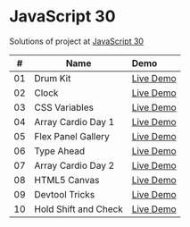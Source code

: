 # JavaScript 30

Solutions of project at [JavaScript 30](https://courses.wesbos.com/account/access/5fec20de3a75762422aab859/view/194130650)

|  #  | Name                 | Demo                                                                         |
| :-: | -------------------- | :--------------------------------------------------------------------------- |
| 01  | Drum Kit             | [Live Demo](https://sarangwadode.github.io/javascript30/Drum-Kit/)           |
| 02  | Clock                | [Live Demo](https://sarangwadode.github.io/javascript30/Clock/)              |
| 03  | CSS Variables        | [Live Demo](https://sarangwadode.github.io/javascript30/CSS-Variables/)      |
| 04  | Array Cardio Day 1   | [Live Demo](https://sarangwadode.github.io/javascript30/Array-Cardio-Day-1/) |
| 05  | Flex Panel Gallery   | [Live Demo](https://sarangwadode.github.io/javascript30/Flex-Panel-Gallery/) |
| 06  | Type Ahead           | [Live Demo](https://sarangwadode.github.io/javascript30/Type-Ahead/)         |
| 07  | Array Cardio Day 2   | [Live Demo](https://sarangwadode.github.io/javascript30/Array-Cardio-Day-2/) |
| 08  | HTML5 Canvas         | [Live Demo](https://sarangwadode.github.io/javascript30/FunWithHTML-Canvas/) |
| 09  | Devtool Tricks       | [Live Demo](https://sarangwadode.github.io/javascript30/DevTools-Tricks/)    |
| 10  | Hold Shift and Check | [Live Demo](https://sarangwadode.github.io/javascript30/Hold-Shift-Check/)   |
